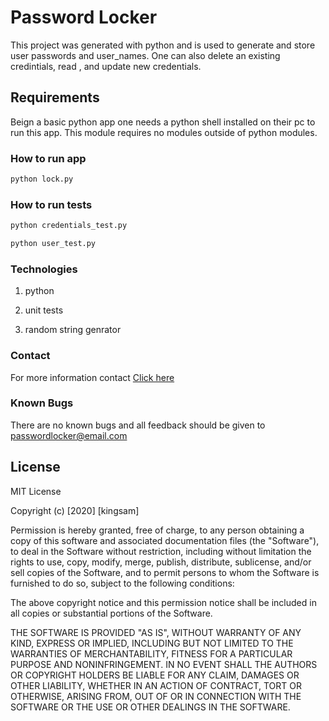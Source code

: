 # Password Locker

This project was generated with python and is used to generate and store user passwords and user_names.
One can also delete an existing credintials, read , and update new credentials.

## Requirements

Beign a basic python app one needs a python shell installed on their pc to run this app.
This module requires no modules outside of python modules.

### How to run app

```sh
python lock.py
```
### How to run tests

```sh
python credentials_test.py
```
```sh
python user_test.py
```
### Technologies

1. python

2. unit tests

3. random string genrator

### Contact

For more information contact <a href="mailto:passwordlocker@email.com">Click here</a>

### Known Bugs

There are no known bugs and all feedback should be given to passwordlocker@email.com

## License

MIT License

Copyright (c) [2020] [kingsam]

Permission is hereby granted, free of charge, to any person obtaining a copy
of this software and associated documentation files (the "Software"), to deal
in the Software without restriction, including without limitation the rights
to use, copy, modify, merge, publish, distribute, sublicense, and/or sell
copies of the Software, and to permit persons to whom the Software is
furnished to do so, subject to the following conditions:

The above copyright notice and this permission notice shall be included in all
copies or substantial portions of the Software.

THE SOFTWARE IS PROVIDED "AS IS", WITHOUT WARRANTY OF ANY KIND, EXPRESS OR
IMPLIED, INCLUDING BUT NOT LIMITED TO THE WARRANTIES OF MERCHANTABILITY,
FITNESS FOR A PARTICULAR PURPOSE AND NONINFRINGEMENT. IN NO EVENT SHALL THE
AUTHORS OR COPYRIGHT HOLDERS BE LIABLE FOR ANY CLAIM, DAMAGES OR OTHER
LIABILITY, WHETHER IN AN ACTION OF CONTRACT, TORT OR OTHERWISE, ARISING FROM,
OUT OF OR IN CONNECTION WITH THE SOFTWARE OR THE USE OR OTHER DEALINGS IN THE
SOFTWARE.
